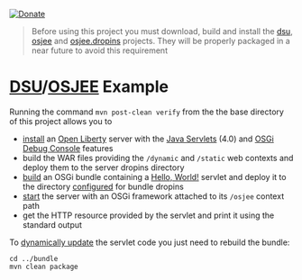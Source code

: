 [![Donate](https://img.shields.io/badge/Donate-PayPal-green.svg)](https://www.paypal.com/donate/?business=7JXD6EDFHXF5C&no_recurring=0&item_name=To+allow+the+development%2C+maintenance+and+evolution+of+a+kind+of+software+that+can+only+exist+in+this+way&currency_code=USD)
> Before using this project you must download, build and install the [dsu](https://github.com/softalks/dsu), [osjee](https://github.com/softalks/osjee) and [osjee.dropins](https://github.com/softalks/osjee.dropins) projects. They will be properly packaged in a near future to avoid this requirement
# [DSU](https://github.com/softalks/dsu)/[OSJEE](https://github.com/softalks/osjee) Example
Running the command `mvn post-clean verify` from the the base directory of this project allows you to 
* [install](https://github.com/OpenLiberty/ci.maven/blob/main/docs/create.md#create) an [Open Liberty](https://openliberty.io/) server with the [Java Servlets](https://openliberty.io/docs/latest/reference/feature/servlet-4.0.html) (4.0) and [OSGi Debug Console](https://openliberty.io/docs/latest/reference/feature/osgiConsole-1.0.html) features
* build the WAR files providing the `/dynamic` and `/static` web contexts and deploy them to the server dropins directory
* [build](https://github.com/softalks/dsu.example/blob/main/bundle/pom.xml) an OSGi bundle containing a [Hello, World!](https://github.com/softalks/dsu.example/blob/main/bundle/src/main/java/com/softalks/osjee/example/Dynamic.java) servlet and deploy it to the directory [configured](https://felix.apache.org/documentation/subprojects/apache-felix-file-install.html) for bundle dropins
* [start](https://github.com/OpenLiberty/ci.maven/blob/main/docs/start.md#start) the server with an OSGi framework attached to its `/osjee` context path
* get the HTTP resource provided by the servlet and print it using the standard output

To [dynamically update](https://en.wikipedia.org/wiki/Dynamic_software_updating) the servlet code you just need to rebuild the bundle:
```
cd ../bundle
mvn clean package
```
